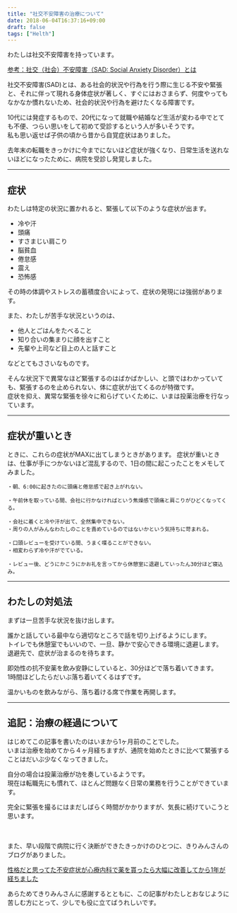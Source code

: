 ```yaml
---
title: "社交不安障害の治療について"
date: 2018-06-04T16:37:16+09:00
draft: false
tags: ["Helth"]
---
```

わたしは社交不安障害を持っています。

[参考：社交（社会）不安障害（SAD: Social Anxiety Disorder）とは](http://www.cocoro-support.com/Social_Anxiety_Disorder.html)

社交不安障害(SAD)とは、ある社会的状況や行為を行う際に生じる不安や緊張と、それに伴って現れる身体症状が著しく、すぐにはおさまらず、何度やってもなかなか慣れないため、社会的状況や行為を避けたくなる障害です。

10代には発症するもので、20代になって就職や結婚など生活が変わる中でとても不便、つらい思いをして初めて受診するという人が多いそうです。<br>
私も思い返せば子供の頃から昔から自覚症状はありました。

去年末の転職をきっかけに今までにないほど症状が強くなり、日常生活を送れないほどになったために、病院を受診し発覚しました。

***

## 症状
わたしは特定の状況に置かれると、緊張して以下のような症状が出ます。

* 冷や汗
* 頭痛
* すさまじい肩こり
* 脳貧血
* 倦怠感
* 震え
* 恐怖感

その時の体調やストレスの蓄積度合いによって、症状の発現には強弱があります。

また、わたしが苦手な状況というのは、

* 他人とごはんをたべること
* 知り合いの集まりに顔を出すこと
* 先輩や上司など目上の人と話すこと

などとてもささいなものです。

そんな状況下で異常なほど緊張するのはばかばかしい、と頭ではわかっていても、緊張するのを止められない、体に症状が出てくるのが特徴です。<br>
症状を抑え、異常な緊張を徐々に和らげていくために、いまは投薬治療を行なっています。

***

## 症状が重いとき
ときに、これらの症状がMAXに出てしまうときがあります。
症状が重いときは、仕事が手につかないほど混乱するので、1日の間に起こったことをメモしてみました。

```
・朝、6:00に起きたのに頭痛と倦怠感で起き上がれない。

・午前休を取っている間、会社に行かなければという焦燥感で頭痛と肩こりがひどくなってくる。

・会社に着くと冷や汗が出て、全然集中できない。
・周りの人がみんなわたしのことを責めているのではないかという気持ちに苛まれる。

・口頭レビューを受けている間、うまく喋ることができない。
・相変わらず冷や汗がでている。

・レビュー後、どうにかこうにかお礼を言ってから休憩室に退避していったん30分ほど寝込み。
```
***

## わたしの対処法
まずは一旦苦手な状況を抜け出します。<br>

誰かと話している最中なら適切なところで話を切り上げるようにします。<br>
トイレでも休憩室でもいいので、一旦、静かで安心できる環境に退避します。<br>
退避先で、症状が治まるのを待ちます。

即効性の抗不安薬を飲み安静にしていると、30分ほどで落ち着いてきます。<br>
1時間ほどしたらだいぶ落ち着いてくるはずです。<br>

温かいものを飲みながら、落ち着ける席で作業を再開します。

***

## 追記：治療の経過について
はじめてこの記事を書いたのはいまから1ヶ月前のことでした。<br>
いまは治療を始めてから４ヶ月経ちますが、通院を始めたときに比べて緊張することはだいぶ少なくなってきました。

自分の場合は投薬治療が功を奏しているようです。<br>
現在は転職先にも慣れて、ほとんど問題なく日常の業務を行うことができています。

完全に緊張を撮るにはまだしばらく時間がかかりますが、気長に続けていこうと思います。
<br><br><br>

また、早い段階で病院に行く決断ができたきっかけのひとつに、きりみんさんのブログがありました。

[性格だと思ってた不安症状が心療内科で薬を貰ったら大幅に改善してから1年が経ちました](http://kirimin.hatenablog.com/entry/2018/02/17/173944)

あらためてきりみんさんに感謝するとともに、この記事がわたしとおなじように苦しむ方にとって、少しでも役に立てばうれしいです。
